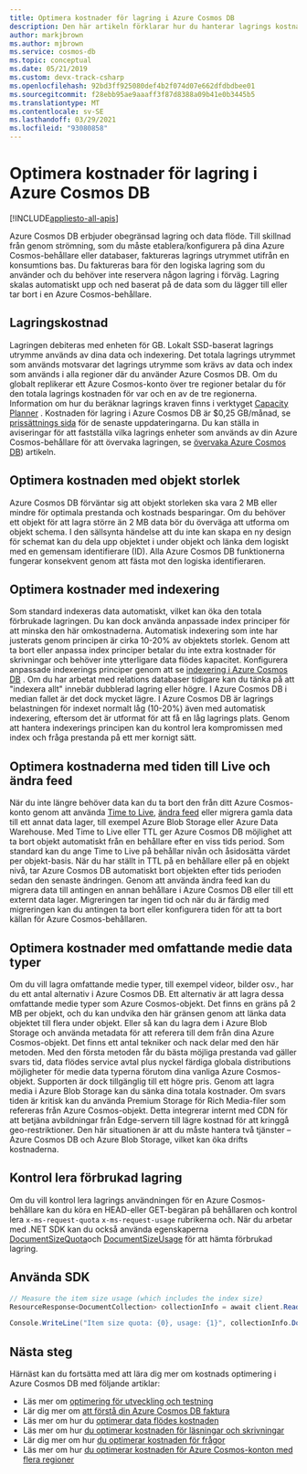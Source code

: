 ```yaml
---
title: Optimera kostnader för lagring i Azure Cosmos DB
description: Den här artikeln förklarar hur du hanterar lagrings kostnader för data som lagras i Azure Cosmos DB
author: markjbrown
ms.author: mjbrown
ms.service: cosmos-db
ms.topic: conceptual
ms.date: 05/21/2019
ms.custom: devx-track-csharp
ms.openlocfilehash: 92bd3ff925080def4b2f074d07e662dfdbdbee01
ms.sourcegitcommit: f28ebb95ae9aaaff3f87d8388a09b41e0b3445b5
ms.translationtype: MT
ms.contentlocale: sv-SE
ms.lasthandoff: 03/29/2021
ms.locfileid: "93080858"
---
```

# <a name="optimize-storage-cost-in-azure-cosmos-db"></a>Optimera kostnader för lagring i Azure Cosmos DB
[!INCLUDE[appliesto-all-apis](includes/appliesto-all-apis.md)]

Azure Cosmos DB erbjuder obegränsad lagring och data flöde. Till skillnad från genom strömning, som du måste etablera/konfigurera på dina Azure Cosmos-behållare eller databaser, faktureras lagrings utrymmet utifrån en konsumtions bas. Du faktureras bara för den logiska lagring som du använder och du behöver inte reservera någon lagring i förväg. Lagring skalas automatiskt upp och ned baserat på de data som du lägger till eller tar bort i en Azure Cosmos-behållare.

## <a name="storage-cost"></a>Lagringskostnad

Lagringen debiteras med enheten för GB. Lokalt SSD-baserat lagrings utrymme används av dina data och indexering. Det totala lagrings utrymmet som används motsvarar det lagrings utrymme som krävs av data och index som används i alla regioner där du använder Azure Cosmos DB. Om du globalt replikerar ett Azure Cosmos-konto över tre regioner betalar du för den totala lagrings kostnaden för var och en av de tre regionerna. Information om hur du beräknar lagrings kraven finns i verktyget [Capacity Planner](https://www.documentdb.com/capacityplanner) . Kostnaden för lagring i Azure Cosmos DB är $0,25 GB/månad, se [prissättnings sida](https://azure.microsoft.com/pricing/details/cosmos-db/) för de senaste uppdateringarna. Du kan ställa in aviseringar för att fastställa vilka lagrings enheter som används av din Azure Cosmos-behållare för att övervaka lagringen, se [övervaka Azure Cosmos DB](./monitor-cosmos-db.md)) artikeln.

## <a name="optimize-cost-with-item-size"></a>Optimera kostnaden med objekt storlek

Azure Cosmos DB förväntar sig att objekt storleken ska vara 2 MB eller mindre för optimala prestanda och kostnads besparingar. Om du behöver ett objekt för att lagra större än 2 MB data bör du överväga att utforma om objekt schema. I den sällsynta händelse att du inte kan skapa en ny design för schemat kan du dela upp objektet i under objekt och länka dem logiskt med en gemensam identifierare (ID). Alla Azure Cosmos DB funktionerna fungerar konsekvent genom att fästa mot den logiska identifieraren.

## <a name="optimize-cost-with-indexing"></a>Optimera kostnader med indexering

Som standard indexeras data automatiskt, vilket kan öka den totala förbrukade lagringen. Du kan dock använda anpassade index principer för att minska den här omkostnaderna. Automatisk indexering som inte har justerats genom principen är cirka 10-20% av objektets storlek. Genom att ta bort eller anpassa index principer betalar du inte extra kostnader för skrivningar och behöver inte ytterligare data flödes kapacitet. Konfigurera anpassade indexerings principer genom att se [indexering i Azure Cosmos DB](index-policy.md) . Om du har arbetat med relations databaser tidigare kan du tänka på att "indexera allt" innebär dubblerad lagring eller högre. I Azure Cosmos DB i median fallet är det dock mycket lägre. I Azure Cosmos DB är lagrings belastningen för indexet normalt låg (10-20%) även med automatisk indexering, eftersom det är utformat för att få en låg lagrings plats. Genom att hantera indexerings principen kan du kontrol lera kompromissen med index och fråga prestanda på ett mer kornigt sätt.

## <a name="optimize-cost-with-time-to-live-and-change-feed"></a>Optimera kostnaderna med tiden till Live och ändra feed

När du inte längre behöver data kan du ta bort den från ditt Azure Cosmos-konto genom att använda [Time to Live](time-to-live.md), [ändra feed](change-feed.md) eller migrera gamla data till ett annat data lager, till exempel Azure Blob Storage eller Azure Data Warehouse. Med Time to Live eller TTL ger Azure Cosmos DB möjlighet att ta bort objekt automatiskt från en behållare efter en viss tids period. Som standard kan du ange Time to Live på behållar nivån och åsidosätta värdet per objekt-basis. När du har ställt in TTL på en behållare eller på en objekt nivå, tar Azure Cosmos DB automatiskt bort objekten efter tids perioden sedan den senaste ändringen. Genom att använda ändra feed kan du migrera data till antingen en annan behållare i Azure Cosmos DB eller till ett externt data lager. Migreringen tar ingen tid och när du är färdig med migreringen kan du antingen ta bort eller konfigurera tiden för att ta bort källan för Azure Cosmos-behållaren.

## <a name="optimize-cost-with-rich-media-data-types"></a>Optimera kostnader med omfattande medie data typer 

Om du vill lagra omfattande medie typer, till exempel videor, bilder osv., har du ett antal alternativ i Azure Cosmos DB. Ett alternativ är att lagra dessa omfattande medie typer som Azure Cosmos-objekt. Det finns en gräns på 2 MB per objekt, och du kan undvika den här gränsen genom att länka data objektet till flera under objekt. Eller så kan du lagra dem i Azure Blob Storage och använda metadata för att referera till dem från dina Azure Cosmos-objekt. Det finns ett antal tekniker och nack delar med den här metoden. Med den första metoden får du bästa möjliga prestanda vad gäller svars tid, data flödes service avtal plus nyckel färdiga globala distributions möjligheter för medie data typerna förutom dina vanliga Azure Cosmos-objekt. Supporten är dock tillgänglig till ett högre pris. Genom att lagra media i Azure Blob Storage kan du sänka dina totala kostnader. Om svars tiden är kritisk kan du använda Premium Storage för Rich Media-filer som refereras från Azure Cosmos-objekt. Detta integrerar internt med CDN för att betjäna avbildningar från Edge-servern till lägre kostnad för att kringgå geo-restriktioner. Den här situationen är att du måste hantera två tjänster – Azure Cosmos DB och Azure Blob Storage, vilket kan öka drifts kostnaderna. 

## <a name="check-storage-consumed"></a>Kontrol lera förbrukad lagring

Om du vill kontrol lera lagrings användningen för en Azure Cosmos-behållare kan du köra en HEAD-eller GET-begäran på behållaren och kontrol lera `x-ms-request-quota` `x-ms-request-usage` rubrikerna och. När du arbetar med .NET SDK kan du också använda egenskaperna [DocumentSizeQuota](/previous-versions/azure/dn850325(v%3Dazure.100))och [DocumentSizeUsage](/previous-versions/azure/dn850324(v=azure.100)) för att hämta förbrukad lagring.

## <a name="using-sdk"></a>Använda SDK

```csharp
// Measure the item size usage (which includes the index size)
ResourceResponse<DocumentCollection> collectionInfo = await client.ReadDocumentCollectionAsync(UriFactory.CreateDocumentCollectionUri("db", "coll"));   

Console.WriteLine("Item size quota: {0}, usage: {1}", collectionInfo.DocumentQuota, collectionInfo.DocumentUsage);
```

## <a name="next-steps"></a>Nästa steg

Härnäst kan du fortsätta med att lära dig mer om kostnads optimering i Azure Cosmos DB med följande artiklar:

* Läs mer om [optimering för utveckling och testning](optimize-dev-test.md)
* Lär dig mer om [att förstå din Azure Cosmos DB faktura](understand-your-bill.md)
* Läs mer om hur du [optimerar data flödes kostnaden](optimize-cost-throughput.md)
* Läs mer om hur [du optimerar kostnaden för läsningar och skrivningar](optimize-cost-reads-writes.md)
* Lär dig mer om hur [du optimerar kostnaden för frågor](./optimize-cost-reads-writes.md)
* Läs mer om hur [du optimerar kostnaden för Azure Cosmos-konton med flera regioner](optimize-cost-regions.md)
